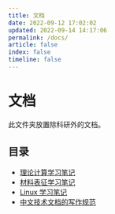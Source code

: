 ```yaml
---
title: 文档
date: 2022-09-12 17:02:02
updated: 2022-09-14 14:17:06
permalink: /docs/
article: false
index: false
timeline: false
---
```


# 文档

此文件夹放置除科研外的文档。

## 目录

- [理论计算学习笔记](../dft-learning/README.md)
- [材料表征学习笔记](../characterization/README.md)
- [Linux 学习笔记](Linux/README.md)
- [中文技术文档的写作规范](document-style-guide.md)
